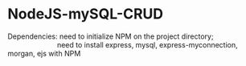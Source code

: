 # NodeJS-mySQL-CRUD

Dependencies: need to initialize NPM on the project directory; <br/>
&nbsp;&nbsp;&nbsp;&nbsp;&nbsp;&nbsp;&nbsp;&nbsp;&nbsp;&nbsp;&nbsp;&nbsp;&nbsp;&nbsp;&nbsp;&nbsp;&nbsp;&nbsp;&nbsp;&nbsp;&nbsp;&nbsp;&nbsp;&nbsp;&nbsp;need to install express, mysql, express-myconnection, morgan, ejs with NPM
